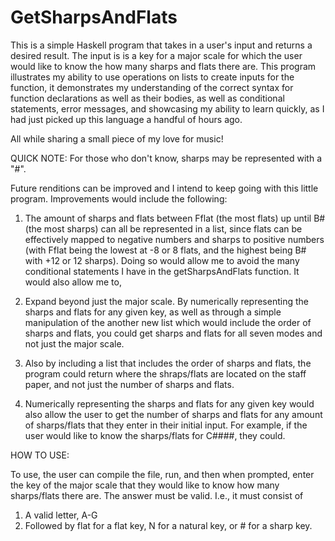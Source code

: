 # GetSharpsAndFlats
This is a simple Haskell program that takes in a user's input and returns a 
desired result. The input is is a key for a major scale for which the user would 
like to know the how many sharps and flats there are. This program illustrates 
my ability to use operations on lists to create inputs for the function, 
it demonstrates my understanding of the correct syntax for function declarations 
as well as their bodies, as well as conditional statements, error messages, and 
showcasing my ability to learn quickly, as I had just picked up this language a 
handful of hours ago.

All while sharing a small piece of my love for music!

QUICK NOTE: For those who don't know, sharps may be represented with a "#".

Future renditions can be improved and I intend to keep going with this little 
program. Improvements would include the following:

1) The amount of sharps and flats between Fflat (the most flats) up until B# 
(the most sharps) can all be represented in a list, since flats can be 
effectively mapped to negative numbers and sharps to positive numbers 
(with Fflat being the lowest at -8 or 8 flats, and the highest being B# with +12 
or 12 sharps). Doing so would allow me to avoid the many conditional statements 
I have in the getSharpsAndFlats function. It would also allow me to,

2) Expand beyond just the major scale. By numerically representing the sharps 
and flats for any given key, as well as through a simple manipulation of the 
another new list which would include the order of sharps and flats, you could 
get sharps and flats for all seven modes and not just the major scale. 

4) Also by including a list that includes the order of sharps and flats, the
program could return where the shraps/flats are located on the staff paper, and
not just the number of sharps and flats.

3) Numerically representing the sharps and flats for any given key would also
allow the user to get the number of sharps and flats for any amount of 
sharps/flats that they enter in their initial input. For example, if the user 
would like to know the sharps/flats for C####, they could.

HOW TO USE:

To use, the user can compile the file, run, and then when prompted, enter the
key of the major scale that they would like to know how many sharps/flats there 
are. The answer must be valid. I.e., it must consist of 

1) A valid letter, A-G 
2) Followed by flat for a flat key, N for a natural key, or # for a sharp key.
